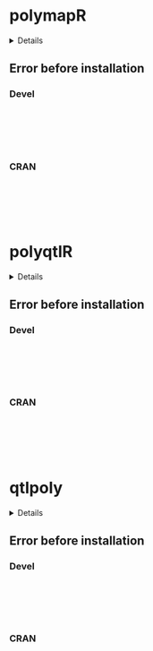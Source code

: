 # polymapR

<details>

* Version: 
* GitHub: https://github.com/mmollina/MAPpoly
* Source code: NA
* Number of recursive dependencies: 0

</details>

## Error before installation

### Devel

```






```
### CRAN

```






```
# polyqtlR

<details>

* Version: 
* GitHub: https://github.com/mmollina/MAPpoly
* Source code: NA
* Number of recursive dependencies: 0

</details>

## Error before installation

### Devel

```






```
### CRAN

```






```
# qtlpoly

<details>

* Version: 
* GitHub: https://github.com/mmollina/MAPpoly
* Source code: NA
* Number of recursive dependencies: 0

</details>

## Error before installation

### Devel

```






```
### CRAN

```






```
